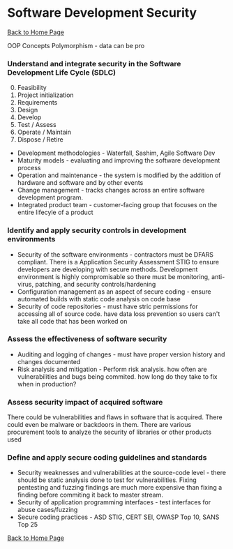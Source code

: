 # Software Development Security

[Back to Home Page](https://github.com/so87/CISSP-Study-Guide) <br />

OOP Concepts
Polymorphism - data can be pro

### Understand and integrate security in the Software Development Life Cycle (SDLC)
0. Feasibility
1. Project initialization
2. Requirements
3. Design
4. Develop
5. Test / Assess
6. Operate / Maintain
7. Dispose / Retire
* Development methodologies - Waterfall, Sashim, Agile Software Dev
* Maturity models - evaluating and improving the software development process
* Operation and maintenance - the system is modified by the addition of hardware and software and by other events
* Change management - tracks changes across an entire software development program.
* Integrated product team - customer-facing group that focuses on the entire lifecyle of a product

### Identify and apply security controls in development environments
* Security of the software environments - contractors must be DFARS compliant. There is a Application Security Assessment STIG to ensure developers are developing with secure methods. Development environment is highly compromisable so there must be monitoring, anti-virus, patching, and security controls/hardening
* Configuration management as an aspect of secure coding - ensure automated builds with static code analysis on code base
* Security of code repositories - must have stric permissions for accessing all of source code. have data loss prevention so users can't take all code that has been worked on

### Assess the effectiveness of software security
* Auditing and logging of changes - must have proper version history and changes documented
* Risk analysis and mitigation - Perform risk analysis. how often are vulnerabilities and bugs being commited. how long do they take to fix when in production?

### Assess security impact of acquired software
There could be vulnerabilities and flaws in software that is acquired.  There could even be malware or backdoors in them.  There are various procurement tools to analyze the security of libraries or other products used

### Define and apply secure coding guidelines and standards
* Security weaknesses and vulnerabilities at the source-code level - there should be static analysis done to test for vulnerabilities. Fixing pentesting and fuzzing findings are much more expensive than fixing a finding before commiting it back to master stream.
* Security of application programming interfaces - test interfaces for abuse cases/fuzzing
* Secure coding practices - ASD STIG, CERT SEI, OWASP Top 10, SANS Top 25 


[Back to Home Page](https://github.com/so87/CISSP-Study-Guide) <br />
